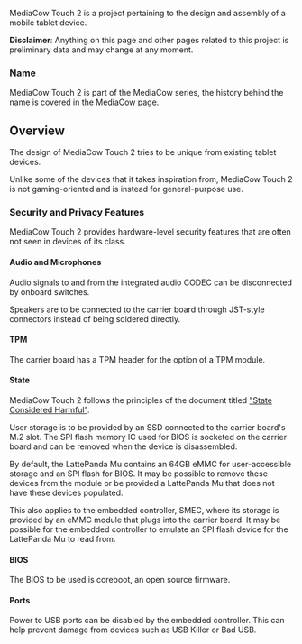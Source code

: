 MediaCow Touch 2 is a project pertaining to the design and assembly of a mobile tablet device.

**Disclaimer**: Anything on this page and other pages related to this project is preliminary data and may change at any moment.


### Name
MediaCow Touch 2 is part of the MediaCow series, the history behind the name is covered in the [MediaCow page](/projects/mc/).

## Overview
The design of MediaCow Touch 2 tries to be unique from existing tablet devices.

Unlike some of the devices that it takes inspiration from, MediaCow Touch 2 is not gaming-oriented and is instead for general-purpose use.

### Security and Privacy Features
MediaCow Touch 2 provides hardware-level security features that are often not seen in devices of its class.

#### Audio and Microphones
Audio signals to and from the integrated audio CODEC can be disconnected by onboard switches.

Speakers are to be connected to the carrier board through JST-style connectors instead of being soldered directly.

#### TPM
The carrier board has a TPM header for the option of a TPM module.

#### State
MediaCow Touch 2 follows the principles of the document titled ["State Considered Harmful"](https://blog.invisiblethings.org/papers/2015/state_harmful.pdf).

User storage is to be provided by an SSD connected to the carrier board's M.2 slot. The SPI flash memory IC used for BIOS is socketed on the carrier board and can be removed when the device is disassembled. 

By default, the LattePanda Mu contains an 64GB eMMC for user-accessible storage and an SPI flash for BIOS. It may be possible to remove these devices from the module or be provided a LattePanda Mu that does not have these devices populated.

This also applies to the embedded controller, SMEC, where its storage is provided by an eMMC module that plugs into the carrier board. It may be possible for the embedded controller to emulate an SPI flash device for the LattePanda Mu to read from. 

#### BIOS
The BIOS to be used is coreboot, an open source firmware.

#### Ports
Power to USB ports can be disabled by the embedded controller. This can help prevent damage from devices such as USB Killer or Bad USB.
